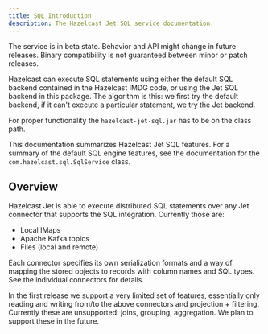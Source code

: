 ```yaml
---
title: SQL Introduction
description: The Hazelcast Jet SQL service documentation.
---
```


The service is in beta state. Behavior and API might change in future
releases. Binary compatibility is not guaranteed between minor or patch
releases.

Hazelcast can execute SQL statements using either the default SQL
backend contained in the Hazelcast IMDG code, or using the Jet SQL
backend in this package. The algorithm is this: we first try the
default backend, if it can't execute a particular statement, we try the
Jet backend.

For proper functionality the `hazelcast-jet-sql.jar` has to be on the
class path.

<!---
TODO confirm the jar setup. Also update JetSqlService.
-->

This documentation summarizes Hazelcast Jet SQL features. For a summary
of the default SQL engine features, see the documentation for the
`com.hazelcast.sql.SqlService` class.

## Overview

Hazelcast Jet is able to execute distributed SQL statements over any Jet
connector that supports the SQL integration. Currently those are:

- Local IMaps
- Apache Kafka topics
- Files (local and remote)

Each connector specifies its own serialization formats and a way of
mapping the stored objects to records with column names and SQL types.
See the individual connectors for details.

In the first release we support a very limited set of features,
essentially only reading and writing from/to the above connectors and
projection + filtering. Currently these are unsupported: joins,
grouping, aggregation. We plan to support these in the future.
